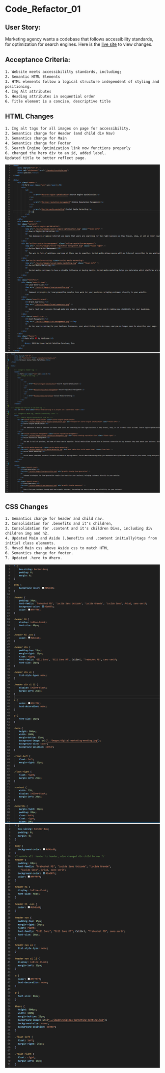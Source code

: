 # Code_Refactor_01

## User Story:

Marketing agency wants a codebase that follows accessibility standards, for optimization for search engines. Here is the [live site](https://themancalledzac.github.io/Edens_01_Code_Refactor_01/) to view changes.

## Acceptance Criteria:

```
1. Website meets accessibililty standards, including;
2. Semantic HTML Elements
3. HTML elements follow a logical structure independent of styling and positioning.
4. Img Alt attributes
5. Heading attributes in sequential order
6. Title element is a concise, descriptive title

```

## HTML Changes

```
1. Img alt tags for all images on page for accessibility.
2. Semantics change for Header (and child div Nav)
3. Semantics change for Main
4. Semantics change for Footer
5. Search Engine Optimization link now functions properly
6. changed the hero div to an id, added label.
Updated title to better reflect page.

```

![Original HTML](/assets/images/initial_index.PNG) ![Updated HTML](/assets/images/fixed_index.PNG)

## CSS Changes

```
1. Semantics change for header and child nav.
2. Consolidation for .benefits and it's children,
3. Consolidation for .content and it's children Divs, including div children img and h2.
4. Updated Main and Aside (.benefits and .content initially)tags from initial class elements.
5. Moved Main css above Aside css to match HTML
6. Semantics change for footer.
7. Updated .hero to #hero.
```

![Original CSS](/assets/images/initial_css.PNG) ![Updated CSS](/assets/images/fixed_css.PNG)
